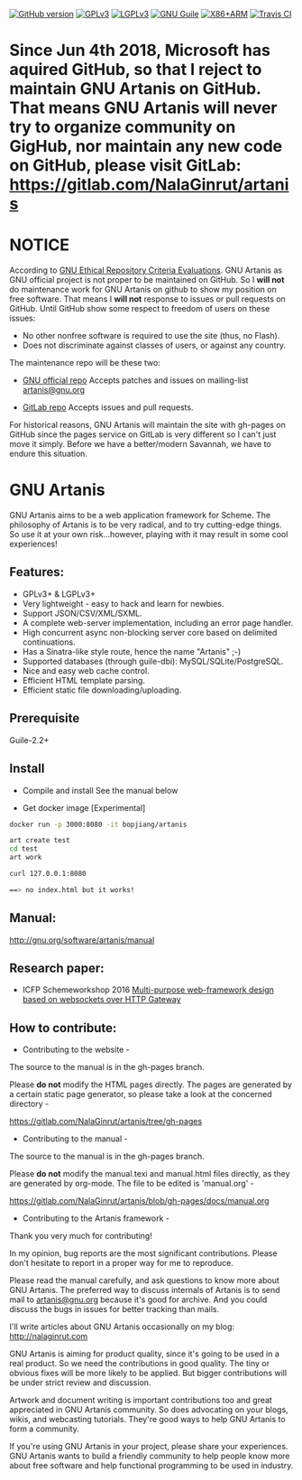 [![GitHub version](https://badge.fury.io/gh/nalaginrut%2Fartanis.svg)](https://gitlab.com/NalaGinrut/artanis/tags)
[![GPLv3](https://img.shields.io/badge/License-GPLv3-blue.png)](https://www.gnu.org/copyleft/gpl.html)
[![LGPLv3](https://img.shields.io/badge/License-LGPLv3-blue.png)](https://www.gnu.org/copyleft/lgpl.html)
[![GNU Guile](https://img.shields.io/badge/Guile-2.2.2-yellow.png)](https://www.gnu.org/s/guile/)
[![X86+ARM](https://img.shields.io/badge/architecture-X86+ARM-red.png)](https://gitlab.com/NalaGinrut/artanis)
[![Travis CI](https://travis-ci.org/NalaGinrut/artanis.png)](https://travis-ci.org/NalaGinrut/artanis)

Since Jun 4th 2018, Microsoft has aquired GitHub, so that I reject to maintain GNU Artanis on GitHub. That means GNU Artanis will never try to organize community on GigHub, nor maintain any new code on GitHub, please visit GitLab: https://gitlab.com/NalaGinrut/artanis
=========

NOTICE
=========
According to [GNU Ethical Repository Criteria Evaluations](https://www.gnu.org/software/repo-criteria-evaluation.html). GNU Artanis as GNU official project is not proper to be maintained on GitHub.
So I **will not** do maintenance work for GNU Artanis on github to show my position on free software.
That means I **will not** response to issues or pull requests on GitHub. Until GitHub show some respect to freedom of users on these issues:
* No other nonfree software is required to use the site (thus, no Flash).
* Does not discriminate against classes of users, or against any country.

The maintenance repo will be these two:
* [GNU official repo](http://git.savannah.gnu.org/cgit/artanis.git/)
Accepts patches and issues on mailing-list artanis@gnu.org

* [GitLab repo](https://gitlab.com/NalaGinrut/artanis)
Accepts issues and pull requests.

For historical reasons, GNU Artanis will maintain the site with gh-pages on GitHub since the pages service on GitLab is very different so I can't just move it simply.
Before we have a better/modern Savannah, we have to endure this situation.

GNU Artanis
=========

GNU Artanis aims to be a web application framework for Scheme.
The philosophy of Artanis is to be very radical, and to try
cutting-edge things.
So use it at your own risk...however, playing with it may result in
some cool experiences!

## Features:

* GPLv3+ & LGPLv3+
* Very lightweight - easy to hack and learn for newbies.
* Support JSON/CSV/XML/SXML.
* A complete web-server implementation, including an error page handler.
* High concurrent async non-blocking server core based on delimited continuations.
* Has a Sinatra-like style route, hence the name "Artanis" ;-)
* Supported databases (through guile-dbi): MySQL/SQLite/PostgreSQL.
* Nice and easy web cache control.
* Efficient HTML template parsing.
* Efficient static file downloading/uploading.

## Prerequisite

Guile-2.2+

## Install

* Compile and install
See the manual below

* Get docker image [Experimental]

```bash
docker run -p 3000:8080 -it bopjiang/artanis

art create test
cd test
art work

curl 127.0.0.1:8080

==> no index.html but it works!

```

## Manual:
http://gnu.org/software/artanis/manual

## Research paper:
* ICFP Schemeworkshop 2016
[Multi-purpose web-framework design based on websockets over HTTP Gateway](https://gitlab.com/NalaGinrut/artanis/raw/gh-pages/research/scheme16/art2016.pdf)

## How to contribute:

* Contributing to the website -

The source to the manual is in the gh-pages branch.

Please **do not** modify the HTML pages directly. The pages are generated by a certain static page generator, so please take a look at the concerned directory -

https://gitlab.com/NalaGinrut/artanis/tree/gh-pages

* Contributing to the manual -

The source to the manual is in the gh-pages branch.

Please **do not** modify the manual.texi and manual.html files directly, as they are generated by org-mode. The file to be edited is 'manual.org' -

https://gitlab.com/NalaGinrut/artanis/blob/gh-pages/docs/manual.org

* Contributing to the Artanis framework -

Thank you very much for contributing!

In my opinion, bug reports are the most significant contributions. Please don't hesitate to report in a proper way for me to reproduce.

Please read the manual carefully, and ask questions to know more about GNU Artanis. The preferred way to discuss internals of Artanis is to send
mail to [artanis@gnu.org](https://lists.gnu.org/mailman/listinfo/artanis) because it's good for archive. And you could discuss the bugs in issues for better tracking than mails.

I'll write articles about GNU Artanis occasionally on my blog: http://nalaginrut.com

GNU Artanis is aiming for product quality, since it's going to be used in a real product. So we need the contributions in good quality.
The tiny or obvious fixes will be more likely to be applied. But bigger contributions will be under strict review and discussion.

Artwork and document writing is important contributions too and great appreciated in GNU Artanis community. So does advocating on your blogs, wikis,
and webcasting tutorials. They're good ways to help GNU Artanis to form a community.

If you're using GNU Artanis in your project, please share your experiences. GNU Artanis wants to build a friendly community to help
people know more about free software and help functional programming to be used in industry.
